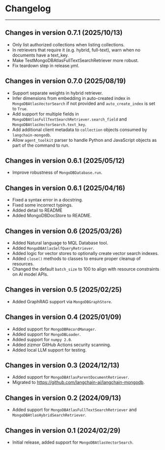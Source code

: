 # Changelog

---

## Changes in version 0.7.1 (2025/10/13)

- Only list authorized collections when listing collections.
- In retrievers that require it (e.g. hybrid, full-text), warn when no documents have a text_key.
- Make TestMongoDBAtlasFullTextSearchRetriever more robust.
- Fix teardown step in release.yml.

## Changes in version 0.7.0 (2025/08/19)

- Support separate weights in hybrid retriever.
- Infer dimensions from embedding in auto-created index in ``MongoDBAtlasVectorSearch``
  if not provided and ``auto_create_index`` is set to ``True``.
- Add support for multiple fields in ``MongoDBAtlasFullTextSearchRetriever.search_field`` and
  ``MongoDBAtlasVectorSearch.text_key``.
- Add additional client metadata to ``collection`` objects consumed by ``langchain-mongodb``.
- Allow ``agent_toolkit`` parser to handle Python and JavaScript objects as part of the command to run.

## Changes in version 0.6.1 (2025/05/12)

- Improve robustness of `MongoDBDatabase.run`.

## Changes in version 0.6.1 (2025/04/16)

- Fixed a syntax error in a docstring.
- Fixed some incorrect typings.
- Added detail to README
- Added MongoDBDocStore to README.

## Changes in version 0.6 (2025/03/26)

- Added Natural language to MQL Database tool.
- Added `MongoDBAtlasSelfQueryRetriever`.
- Added logic for vector stores to optionally create vector search indexes.
- Added `close()` methods to classes to ensure proper cleanup of resources.
- Changed the default `batch_size` to 100 to align with resource constraints on
  AI model APIs.

## Changes in version 0.5 (2025/02/25)

- Added GraphRAG support via `MongoDBGraphStore`.

## Changes in version 0.4 (2025/01/09)

- Added support for `MongoDBRecordManager`.
- Added support for `MongoDBLoader`.
- Added support for `numpy 2.0`.
- Added zizmor GitHub Actions security scanning.
- Added local LLM support for testing.

## Changes in version 0.3 (2024/12/13)

- Added support for `MongoDBAtlasParentDocumentRetriever`.
- Migrated to https://github.com/langchain-ai/langchain-mongodb.

## Changes in version 0.2 (2024/09/13)

- Added support for `MongoDBAtlasFullTextSearchRetriever` and `MongoDBAtlasHybridSearchRetriever`.

## Changes in version 0.1 (2024/02/29)

- Initial release, added support for `MongoDBAtlasVectorSearch`.
